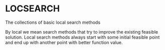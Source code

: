 # LOCSEARCH
The collections of basic local search methods

By local we mean search methods that try to improve the existing feasible solution. Local search methods always start with some initial feasible point and end up with another point with better function value.
